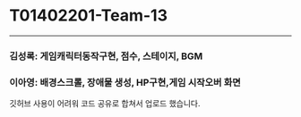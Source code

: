 # T01402201-Team-13
---

### 김성록: 게임캐릭터동작구현, 점수, 스테이지, BGM 

### 이아영: 배경스크롤, 장애물 생성, HP구현,게임 시작오버 화면

깃허브 사용이 어려워 코드 공유로 합쳐서 업로드 했습니다.
